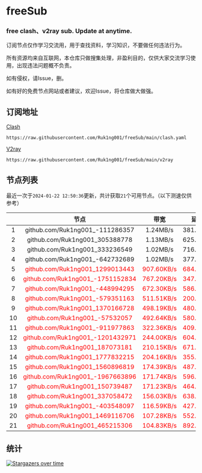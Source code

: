 # freeSub
### free clash、v2ray sub. Update at anytime.

订阅节点仅作学习交流用，用于查找资料，学习知识，不要做任何违法行为。

所有资源均来自互联网，本仓库只做搜集处理，非盈利目的，仅供大家交流学习使用，出现违法问题概不负责。

如有侵权，请Issue，删。

如有好的免费节点网站或者建议，欢迎Issue，将仓库做大做强。

## 订阅地址
[Clash](https://raw.githubusercontent.com/Ruk1ng001/freeSub/main/clash.yaml)
```
https://raw.githubusercontent.com/Ruk1ng001/freeSub/main/clash.yaml
```
[V2ray](https://raw.githubusercontent.com/Ruk1ng001/freeSub/main/v2ray)
```
https://raw.githubusercontent.com/Ruk1ng001/freeSub/main/v2ray
```

## 节点列表

最近一次于`2024-01-22 12:50:36`更新，共计获取`21`个可用节点。（以下测速仅供参考）

|  | 节点 | 带宽 | 延迟 |
|:-:|:--:|:--:|:--:|
 | 1 | github.com/Ruk1ng001_-111286357 | 1.24MB/s | 381.00ms |
 | 2 | github.com/Ruk1ng001_305388778 | 1.13MB/s | 625.00ms |
 | 3 | github.com/Ruk1ng001_333236549 | 1.02MB/s | 716.00ms |
 | 4 | github.com/Ruk1ng001_-642732689 | 1.02MB/s | 377.00ms |
 | 5 | <font color=red>github.com/Ruk1ng001_1299013443</font> | <font color=red>907.60KB/s</font> | <font color=red>684.00ms</font> |
 | 6 | <font color=red>github.com/Ruk1ng001_-1751152834</font> | <font color=red>767.20KB/s</font> | <font color=red>347.00ms</font> |
 | 7 | <font color=red>github.com/Ruk1ng001_-448994295</font> | <font color=red>672.30KB/s</font> | <font color=red>586.00ms</font> |
 | 8 | <font color=red>github.com/Ruk1ng001_-579351163</font> | <font color=red>511.51KB/s</font> | <font color=red>200.00ms</font> |
 | 9 | <font color=red>github.com/Ruk1ng001_1370166728</font> | <font color=red>498.19KB/s</font> | <font color=red>480.00ms</font> |
 | 10 | <font color=red>github.com/Ruk1ng001_-57532057</font> | <font color=red>492.64KB/s</font> | <font color=red>580.00ms</font> |
 | 11 | <font color=red>github.com/Ruk1ng001_-911977863</font> | <font color=red>322.36KB/s</font> | <font color=red>409.00ms</font> |
 | 12 | <font color=red>github.com/Ruk1ng001_-1201432971</font> | <font color=red>244.00KB/s</font> | <font color=red>604.00ms</font> |
 | 13 | <font color=red>github.com/Ruk1ng001_187073181</font> | <font color=red>210.15KB/s</font> | <font color=red>671.00ms</font> |
 | 14 | <font color=red>github.com/Ruk1ng001_1777832215</font> | <font color=red>204.16KB/s</font> | <font color=red>355.00ms</font> |
 | 15 | <font color=red>github.com/Ruk1ng001_1560896819</font> | <font color=red>174.39KB/s</font> | <font color=red>487.00ms</font> |
 | 16 | <font color=red>github.com/Ruk1ng001_-1967663896</font> | <font color=red>171.74KB/s</font> | <font color=red>596.00ms</font> |
 | 17 | <font color=red>github.com/Ruk1ng001_150739487</font> | <font color=red>171.23KB/s</font> | <font color=red>464.00ms</font> |
 | 18 | <font color=red>github.com/Ruk1ng001_337058472</font> | <font color=red>156.03KB/s</font> | <font color=red>638.00ms</font> |
 | 19 | <font color=red>github.com/Ruk1ng001_-403548097</font> | <font color=red>116.59KB/s</font> | <font color=red>427.00ms</font> |
 | 20 | <font color=red>github.com/Ruk1ng001_1469116706</font> | <font color=red>107.28KB/s</font> | <font color=red>552.00ms</font> |
 | 21 | <font color=red>github.com/Ruk1ng001_465215306</font> | <font color=red>104.83KB/s</font> | <font color=red>892.00ms</font> |


## 统计

[![Stargazers over time](https://starchart.cc/Ruk1ng001/freeSub.svg)](https://starchart.cc/Ruk1ng001/freeSub)